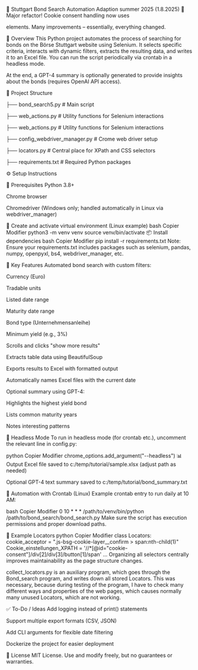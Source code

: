 🏦 Stuttgart Bond Search Automation
Adaption summer 2025 (1.8.2025) 
🎉 Major refactor! Cookie consent handling now uses <aside> elements. Many improvements – essentially, everything changed.

📌 Overview
This Python project automates the process of searching for bonds on the Börse Stuttgart website using Selenium. It selects specific criteria, interacts with dynamic filters, extracts the resulting data, and writes it to an Excel file. You can run the script periodically via crontab in a headless mode.

At the end, a GPT-4 summary is optionally generated to provide insights about the bonds (requires OpenAI API access).

🧩 Project Structure

├── bond_search5.py            # Main script

├── web_actions.py           # Utility functions for Selenium interactions

├── web_actions.py           # Utility functions for Selenium interactions

├── config_webdriver_manager.py # Crome web driver setup

├── locators.py              # Central place for XPath and CSS selectors

├── requirements.txt         # Required Python packages

⚙️ Setup Instructions

🔐 Prerequisites
Python 3.8+

Chrome browser

Chromedriver (Windows only; handled automatically in Linux via webdriver_manager)

🐍 Create and activate virtual environment (Linux example)
bash
Copier
Modifier
python3 -m venv venv
source venv/bin/activate
📦 Install dependencies
bash
Copier
Modifier
pip install -r requirements.txt
Note: Ensure your requirements.txt includes packages such as selenium, pandas, numpy, openpyxl, bs4, webdriver_manager, etc.

🧠 Key Features
Automated bond search with custom filters:

Currency (Euro)

Tradable units

Listed date range

Maturity date range

Bond type (Unternehmensanleihe)

Minimum yield (e.g., 3%)

Scrolls and clicks "show more results"

Extracts table data using BeautifulSoup

Exports results to Excel with formatted output

Automatically names Excel files with the current date

Optional summary using GPT-4:

Highlights the highest yield bond

Lists common maturity years

Notes interesting patterns

🤖 Headless Mode
To run in headless mode (for crontab etc.), uncomment the relevant line in config.py:

python
Copier
Modifier
chrome_options.add_argument("--headless")
📊 Output
Excel file saved to c:/temp/tutorial/sample.xlsx (adjust path as needed)

Optional GPT-4 text summary saved to c:/temp/tutorial/bond_summary.txt

📅 Automation with Crontab (Linux)
Example crontab entry to run daily at 10 AM:

bash
Copier
Modifier
0 10 * * * /path/to/venv/bin/python /path/to/bond_search/bond_search.py
Make sure the script has execution permissions and proper download paths.

🧪 Example Locators 
python
Copier
Modifier
class Locators:
    cookie_acceptor = ".js-bsg-cookie-layer__confirm > span:nth-child(1)"
    Cookie_einstellungen_XPATH = '//*[@id="cookie-consent"]/div[2]/div[3]/button[1]/span'
    ...
Organizing all selectors centrally improves maintainability as the page structure changes.

collect_locators.py is an auxiliary program, which goes through the Bond_search program, and writes down all stored Locators. This was necessary, because during testing of the program, I have to check many different ways and properties of the web pages, which causes normally many unused Locators, which are not working. 

✅ To-Do / Ideas
Add logging instead of print() statements

Support multiple export formats (CSV, JSON)

Add CLI arguments for flexible date filtering

Dockerize the project for easier deployment

📝 License
MIT License. Use and modify freely, but no guarantees or warranties.

